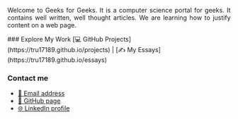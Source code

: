 <p align="justify">
  Welcome to Geeks for Geeks. It is a computer science portal for geeks. It contains well written, well thought articles. 
  We are learning how to justify content on a web page. 
</p>
### Explore My Work
[💻 GitHub Projects](https://tru17189.github.io/projects) | [✍️ My Essays](https://tru17189.github.io/essays) 

### Contact me
- [📩 Email address](mailto:htrujillo1998@gmail.com)
- [🐙 GitHub page](https://github.com/tru17189)
- [🌐 LinkedIn profile](https://www.linkedin.com/in/alexander-trujillo-724a72197/)
